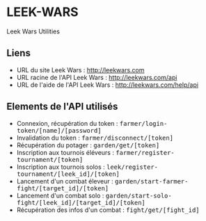 # LEEK-WARS
Leek Wars Utilities

## Liens
  * URL du site Leek Wars : http://leekwars.com
  * URL racine de l'API Leek Wars : http://leekwars.com/api
  * URL de l'aide de l'API Leek Wars : http://leekwars.com/help/api

## Elements de l'API utilisés
  * Connexion, récupération du token : <tt>farmer/login-token/[name]/[password]</tt>
  * Invalidation du token : <tt>farmer/disconnect/[token]</tt>
  * Récupération du potager : <tt>garden/get/[token]</tt>
  * Inscription aux tournois éléveurs : <tt>farmer/register-tournament/[token]</tt>
  * Inscription aux tournois solos : <tt>leek/register-tournament/[leek_id]/[token]</tt>
  * Lancement d'un combat éleveur : <tt>garden/start-farmer-fight/[target_id]/[token]</tt>
  * Lancement d'un combat solo : <tt>garden/start-solo-fight/[leek_id]/[target_id]/[token]</tt>
  * Récupération des infos d'un combat : <tt>fight/get/[fight_id]</tt>
